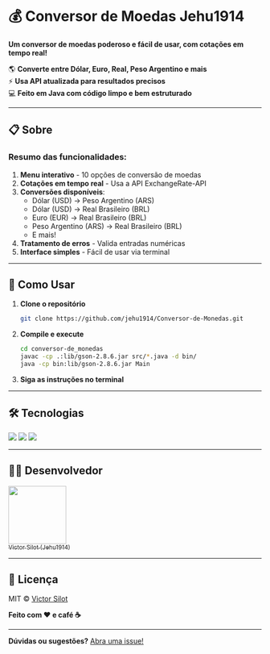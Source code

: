 # 💰 Conversor de Moedas Jehu1914  

**Um conversor de moedas poderoso e fácil de usar, com cotações em tempo real!**  

🌎 **Converte entre Dólar, Euro, Real, Peso Argentino e mais**  
⚡ **Usa API atualizada para resultados precisos**  
💻 **Feito em Java com código limpo e bem estruturado**  

---

## 📋 Sobre  

### Resumo das funcionalidades:  

1. **Menu interativo** - 10 opções de conversão de moedas  
2. **Cotações em tempo real** - Usa a API ExchangeRate-API  
3. **Conversões disponíveis**:  
   - Dólar (USD) → Peso Argentino (ARS)  
   - Dólar (USD) → Real Brasileiro (BRL)  
   - Euro (EUR) → Real Brasileiro (BRL)  
   - Peso Argentino (ARS) → Real Brasileiro (BRL)  
   - E mais!  
4. **Tratamento de erros** - Valida entradas numéricas  
5. **Interface simples** - Fácil de usar via terminal  

---

## 🚀 Como Usar  

1. **Clone o repositório**  
   ```bash
   git clone https://github.com/jehu1914/Conversor-de-Monedas.git
   ```

2. **Compile e execute**  
   ```bash
   cd conversor-de_monedas
   javac -cp .:lib/gson-2.8.6.jar src/*.java -d bin/
   java -cp bin:lib/gson-2.8.6.jar Main
   ```

3. **Siga as instruções no terminal**  

---

## 🛠 Tecnologias  

<div>
    <img src="https://img.shields.io/badge/Java-ED8B00?style=for-the-badge&logo=openjdk&logoColor=white">
    <img src="https://img.shields.io/badge/GSON-FF0000?style=for-the-badge&logo=google&logoColor=white">
    <img src="https://img.shields.io/badge/API-ExchangeRate-blue?style=for-the-badge">
</div>

---

## 👨‍💻 Desenvolvedor  

[<img loading="lazy" src="https://avatars.githubusercontent.com/u/118707461?v=4" width=115><br><sub>Victor Silot (Jehu1914)</sub>](https://github.com/jehu1914)  

---

## 📜 Licença  

MIT © [Victor Silot](https://github.com/jehu1914)  

**Feito com ♥ e café ☕**  

---

**Dúvidas ou sugestões?** [Abra uma issue!](https://github.com/jehu1914/conversor-moedas-jehu1914/issues)  

```
